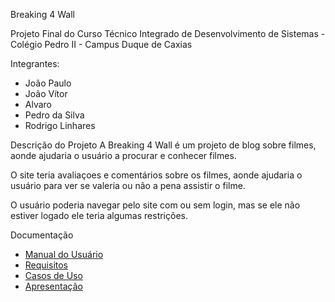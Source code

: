 Breaking 4 Wall

Projeto Final do Curso Técnico Integrado de Desenvolvimento de Sistemas - Colégio Pedro II - Campus Duque de Caxias

Integrantes:
 - João Paulo
 - João Vítor
 - Alvaro
 - Pedro da Silva
 - Rodrigo Linhares

Descrição do Projeto
 A Breaking 4 Wall é um projeto de blog sobre filmes, aonde ajudaria o usuário a procurar e conhecer filmes.

 O site teria avaliaçoes e comentários sobre os filmes, aonde ajudaria o usuário para ver se valeria ou não a pena assistir o filme.

 O usuário poderia navegar pelo site com ou sem login, mas se ele não estiver logado ele teria algumas restrições. 

Documentação

- [Manual do Usuário](manual.md)
- [Requisitos](requisitos.md)
- [Casos de Uso](casos-de-uso.md)
- [Apresentação](apresentacao.pdf)

  
